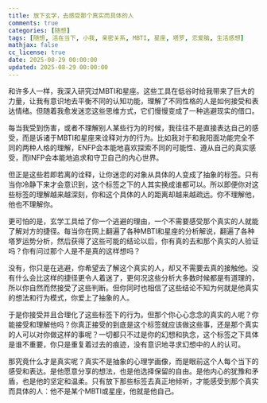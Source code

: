 ```yaml
---
title: 放下玄学，去感受那个真实而具体的人
comments: true
categories: [随想]
tags: [随想, 活在当下, 小我, 亲密关系, MBTI, 星座, 塔罗, 恋爱脑, 生活感想]
mathjax: false
cc_license: true
date: 2025-08-29 00:00:00
updated: 2025-08-29 00:00:00
---
```


和许多人一样，我深入研究过MBTI和星座。这些工具在低谷时给我带来了巨大的力量，让我有意识地去平衡不同的认知功能，理解了不同性格的人是如何接受和表达情绪。但随着我愈发迷恋这些思维方式，它们慢慢变成了一种逃避现实的借口。

<!--more-->

每当我受到伤害，或者不理解别人某些行为的时候，我往往不是直接表达自己的感受，而是诉诸于MBTI和星座来诠释对方的行为。比如我对于和我阳面功能完全不同的两种人格的理解，ENFP会本能地喜欢探索不同的可能性、遵从自己的真实感受，而INFP会本能地追求和守卫自己的内心世界。

但正是这些若即若离的诠释，让你迷恋的对象从具体的人变成了抽象的标签。只有当你冷静下来才会意识到，这个标签之下的人其实换成谁都可以。所以即便你对这些标签的理解越来越深刻，你和这个具体的人的距离却越来越疏远。你不理解他，他也不理解你。

更可怕的是，玄学工具给了你一个逃避的理由，一个不需要感受那个真实的人就能了解对方的捷径。每当你在网上翻遍了各种MBTI和星座的分析解说，翻遍了各种塔罗运势分析，然后获得了这些可能的结论以后，你有真的去和那个真实的人验证吗？你有问过那个人是不是真的这样想吗？

没有，你只是在逃避，你希望去了解这个真实的人，却又不需要去真的接触他。没有什么会比这样的捷径更令人着迷了，更何况这些分析大多数时候都是有道理的，所以你自然而然接受了这些判断。但你同时也相信了这些结论不知为何就是他真实的想法和行为模式，你爱上了抽象的人。

于是你接受并且合理化了这些标签下的行为。但那个你心心念念的真实的人呢？你能接受和理解他吗？你真正接受的到底是这个标签就应该做这些事，还是那个真实的人可以对你做这样的事呢？一切都只不过是你的幻想和执念，这个标签之下具体是谁不重要，你只是重复着过去的痕迹，没有意识地寻求幻想中的人的认可。

那究竟什么才是真实呢？真实不是抽象的心理学画像，而是眼前这个人每个当下的感受和表达。是他愿意分享的想法，也是他选择保留的自由。是他内心的犹豫和矛盾，也是他的坚定和温柔。只有放下那些标签去真正地倾听，才能感受到那个真实而具体的人：他不是某个MBTI或星座，他就是他自己。
